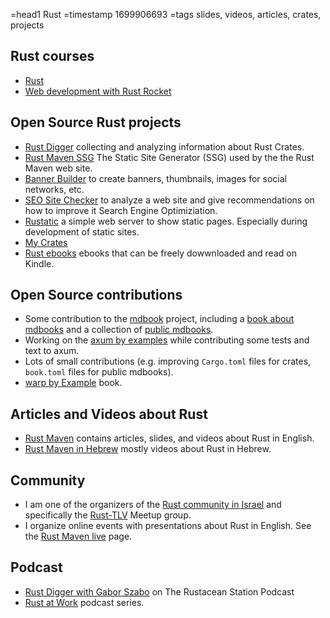 =head1 Rust
=timestamp 1699906693
=tags slides, videos, articles, crates, projects

## Rust courses

* [Rust](/courses/rust)
* [Web development with Rust Rocket](/courses/rust-rocket)


## Open Source Rust projects

* [Rust Digger](https://rust-digger.code-maven.com/) collecting and analyzing information about Rust Crates.
* [Rust Maven SSG](https://ssg.code-maven.com/) The Static Site Generator (SSG) used by the the Rust Maven web site.
* [Banner Builder](https://banner-builder.code-maven.com/) to create banners, thumbnails, images for social networks, etc.
* [SEO Site Checker](https://site-checker.code-maven.com/) to analyze a web site and give recommendations on how to improve it Search Engine Optimiziation.
* [Rustatic](https://rustatic.code-maven.com/) a simple web server to show static pages. Especially during development of static sites.
* [My Crates](https://crates.io/users/szabgab)
* [Rust ebooks](https://rust-ebooks.code-maven.com/) ebooks that can be freely dowwnloaded and read on Kindle.

## Open Source contributions

* Some contribution to the [mdbook](https://github.com/rust-lang/mdBook/) project, including a [book about mdbooks](https://mdbook.code-maven.com/) and a collection of [public mdbooks](https://mdbooks.code-maven.com/).
* Working on the [axum by examples](https://axum.code-maven.com/) while contributing some tests and text to axum.
* Lots of small contributions (e.g. improving `Cargo.toml` files for crates, `book.toml` files for public mdbooks).
* [warp by Example](https://warp.code-maven.com/) book.

## Articles and Videos about Rust

* [Rust Maven](https://rust.code-maven.com/) contains articles, slides, and videos about Rust in English.
* [Rust Maven in Hebrew](https://rust-he.code-maven.com/) mostly videos about Rust in Hebrew.

## Community

* I am one of the organizers of the [Rust community in Israel](https://rust.org.il/) and specifically the [Rust-TLV](https://www.meetup.com/rust-tlv/) Meetup group.
* I organize online events with presentations about Rust in English. See the [Rust Maven live](https://rust.code-maven.com/live) page.

## Podcast

* [Rust Digger with Gabor Szabo](https://rustacean-station.org/episode/gabor-szabo/) on The Rustacean Station Podcast
* [Rust at Work](https://rust.code-maven.com/rust-at-work) podcast series.


